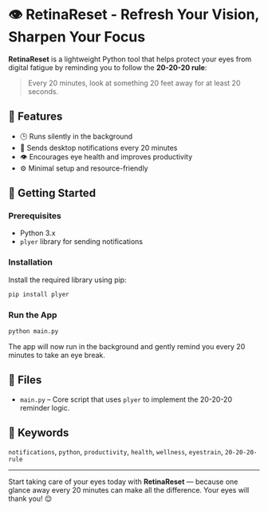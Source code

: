 
# 👁️ RetinaReset - Refresh Your Vision, Sharpen Your Focus

**RetinaReset** is a lightweight Python tool that helps protect your eyes from digital fatigue by reminding you to follow the **20-20-20 rule**:

> Every 20 minutes, look at something 20 feet away for at least 20 seconds.

## 🌟 Features

- 🕒 Runs silently in the background
- 🔔 Sends desktop notifications every 20 minutes
- 👁️ Encourages eye health and improves productivity
- ⚙️ Minimal setup and resource-friendly

## 🚀 Getting Started

### Prerequisites

- Python 3.x
- `plyer` library for sending notifications

### Installation

Install the required library using pip:

```bash
pip install plyer
```

### Run the App

```bash
python main.py
```

The app will now run in the background and gently remind you every 20 minutes to take an eye break.

## 📁 Files

- `main.py` – Core script that uses `plyer` to implement the 20-20-20 reminder logic.

## 🔖 Keywords

`notifications`, `python`, `productivity`, `health`, `wellness`, `eyestrain`, `20-20-20-rule`

---

Start taking care of your eyes today with **RetinaReset** — because one glance away every 20 minutes can make all the difference. Your eyes will thank you! 😌
